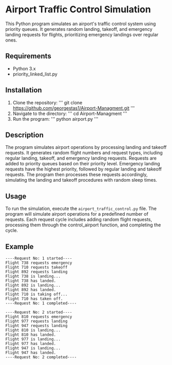 # Airport Traffic Control Simulation

This Python program simulates an airport's traffic control system using priority queues. It generates random landing, takeoff, and emergency landing requests for flights, prioritizing emergency landings over regular ones.

## Requirements

- Python 3.x
- priority_linked_list.py

## Installation

1. Clone the repository:
    '''
    git clone https://github.com/georgestas1/Airport-Managment.git
    '''
2. Navigate to the directory:
    '''
    cd Airport-Managment
    '''
3. Run the program:
    '''
    python airport.py
    '''
## Description

The program simulates airport operations by processing landing and takeoff requests. It generates random flight numbers and request types, including regular landing, takeoff, and emergency landing requests. Requests are added to priority queues based on their priority level. Emergency landing requests have the highest priority, followed by regular landing and takeoff requests. The program then processes these requests accordingly, simulating the landing and takeoff procedures with random sleep times.

## Usage

To run the simulation, execute the `airport_traffic_control.py` file. The program will simulate airport operations for a predefined number of requests. Each request cycle includes adding random flight requests, processing them through the control_airport function, and completing the cycle.

## Example
```
----Request No: 1 started----
Flight 738 requests emergency
Flight 710 requests takeoff
Flight 892 requests landing
Flight 738 is landing...
Flight 738 has landed.
Flight 892 is landing...
Flight 892 has landed.
Flight 710 is taking off...
Flight 710 has taken off.
----Request No: 1 completed----

----Request No: 2 started----
Flight 810 requests emergency
Flight 977 requests landing
Flight 947 requests landing
Flight 810 is landing...
Flight 810 has landed.
Flight 977 is landing...
Flight 977 has landed.
Flight 947 is landing...
Flight 947 has landed.
----Request No: 2 completed----
```

